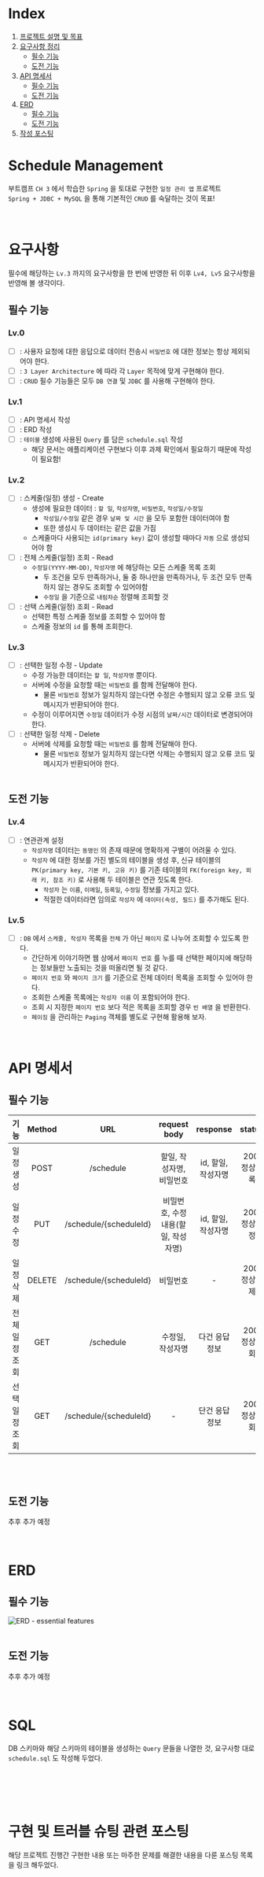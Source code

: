 # Index
1. [프로젝트 설명 및 목표](#schedule-management)
2. [요구사항 정리](#요구사항)
   - [필수 기능](#필수-기능)
   - [도전 기능](#도전-기능)
3. [API 명세서](#api-명세서)
   - [필수 기능](#필수-기능-1)
   - [도전 기능](#도전-기능-1)
4. [ERD](#erd)
   - [필수 기능](#필수-기능-2)
   - [도전 기능](#도전-기능-2)
5. [작성 포스팅](#구현-및-트러블-슈팅-관련-포스팅)

# Schedule Management
부트캠프 `CH 3` 에서 학습한 `Spring` 을 토대로 구현한 `일정 관리 앱` 프로젝트<br/>
`Spring + JDBC + MySQL` 을 통해 기본적인 `CRUD` 를 숙달하는 것이 목표!
<br/><br/><br/>

# 요구사항
필수에 해당하는 `Lv.3` 까지의 요구사항을 한 번에 반영한 뒤 이후 `Lv4, Lv5` 요구사항을 반영해 볼 생각이다.
## 필수 기능
### Lv.0
- [ ] : 사용자 요청에 대한 응답으로 데이터 전송시 `비밀번호` 에 대한 정보는 항상 제외되어야 한다.
- [ ] : `3 Layer Architecture` 에 따라 각 `Layer` 목적에 맞게 구현해야 한다.
- [ ] : `CRUD` 필수 기능들은 모두 `DB 연결` 및 `JDBC` 를 사용해 구현해야 한다.
### Lv.1
- [ ] : API 명세서 작성
- [ ] : ERD 작성
- [ ] : `테이블` 생성에 사용된 `Query` 를 담은 `schedule.sql` 작성
  - 해당 문서는 애플리케이션 구현보다 이후 과제 확인에서 필요하기 때문에 작성이 필요함!
### Lv.2
- [ ] : 스케줄(일정) 생성 - Create
  - 생성에 필요한 데이터 : `할 일`, `작성자명`, `비밀번호`, `작성일/수정일`
    - `작성일/수정일` 같은 경우 `날짜 및 시간` 을 모두 포함한 데이터여야 함
    - 또한 생성시 두 데이터는 같은 값을 가짐
  - 스케줄마다 사용되는 `id(primary key)` 값이 생성할 때마다 `자동` 으로 생성되어야 함
- [ ] : 전체 스케줄(일정) 조회 - Read
  - `수정일(YYYY-MM-DD)`, `작성자명` 에 해당하는 모든 스케줄 목록 조회
    - 두 조건을 모두 만족하거나, 둘 중 하나만을 만족하거나, 두 조건 모두 만족하지 않는 경우도 조회할 수 있어야함
    - `수정일` 을 기준으로 `내림차순` 정렬해 조회할 것
- [ ] : 선택 스케줄(일정) 조회 - Read
  - 선택한 특정 스케줄 정보를 조회할 수 있어야 함
  - 스케줄 정보의 `id` 를 통해 조회한다.
### Lv.3
- [ ] : 선택한 일정 수정 - Update
  - 수정 가능한 데이터는 `할 일`, `작성자명` 뿐이다.
  - 서버에 수정을 요청할 때는 `비밀번호` 를 함께 전달해야 한다.
    - 물론 `비밀번호` 정보가 일치하지 않는다면 수정은 수행되지 않고 오류 코드 및 메시지가 반환되어야 한다.
  - 수정이 이루어지면 `수정일` 데이터가 수정 시점의 `날짜/시간` 데이터로 변경되어야 한다.
- [ ] : 선택한 일정 삭제 - Delete
  - 서버에 삭제를 요청할 때는 `비밀번호` 를 함께 전달해야 한다.
    - 물론 `비밀번호` 정보가 일치하지 않는다면 삭제는 수행되지 않고 오류 코드 및 메시지가 반환되어야 한다.
<br/><br/>
## 도전 기능
### Lv.4
- [ ] : 연관관계 설정
  - `작성자명` 데이터는 `동명인` 의 존재 때문에 명확하게 구별이 어려울 수 있다.
  - `작성자` 에 대한 정보를 가진 별도의 테이블을 생성 후, 신규 테이블의 `PK(primary key, 기본 키, 고유 키)` 를 기존 테이블의 `FK(foreign key, 외래 키, 참조 키)` 로 사용해 두 테이블은 연관 짓도록 한다.
    - `작성자` 는 `이름`, `이메일`, `등록일`, `수정일` 정보를 가지고 있다.
    - 적절한 데이터라면 임의로 `작성자` 에 `데이터(속성, 필드)` 를 추가해도 된다.
### Lv.5
- [ ] : `DB` 에서 `스케줄, 작성자` 목록을 `전체` 가 아닌 `페이지` 로 나누어 조회할 수 있도록 한다.
  - 간단하게 이야기하면 웹 상에서 `페이지 번호` 를 누를 때 선택한 페이지에 해당하는 정보들만 노출되는 것을 떠올리면 될 것 같다.
  - `페이지 번호` 와 `페이지 크기` 를 기준으로 전체 데이터 목록을 조회할 수 있어야 한다.
  - 조회한 스케줄 목록에는 `작성자 이름` 이 포함되어야 한다.
  - 조회 시 지정한 `페이지 번호` 보다 적은 목록을 조회할 경우 `빈 배열` 을 반환한다.
  - `페이징` 을 관리하는 `Paging` 객체를 별도로 구현해 활용해 보자.
<br/><br/><br/>

# API 명세서
## 필수 기능
|    기능    | Method |          URL           |     request body      |   response   |  status   |
|:--------:|:------:|:----------------------:|:---------------------:|:------------:|:---------:|
|  일정 생성   |  POST  |       /schedule        |    할일, 작성자명, 비밀번호     | id, 할일, 작성자명 | 200: 정상등록 |
|  일정 수정   |  PUT   | /schedule/{scheduleId} | 비밀번호, 수정 내용(할일, 작성자명) | id, 할일, 작성자명 | 200: 정상수정 |
|  일정 삭제   | DELETE | /schedule/{scheduleId} |         비밀번호          |      -       | 200: 정상삭제 |
| 전체 일정 조회 |  GET   |       /schedule        |       수정일, 작성자명       |   다건 응답 정보   | 200: 정상조회 |
| 선택 일정 조회 |  GET   | /schedule/{scheduleId} |           -           |   단건 응답 정보   | 200: 정상조회 |
<br/><br/>

## 도전 기능
추후 추가 예정
<br/><br/><br/>

# ERD
## 필수 기능
![ERD - essential features](image/ERD%20-%20essential%20features.png)
<br/><br/>

## 도전 기능
추후 추가 예정
<br/><br/><br/>

# SQL
DB 스키마와 해당 스키마의 테이블을 생성하는 `Query` 문들을 나열한 것, 요구사항 대로 `schedule.sql` 도 작성해 두었다.
```mysql

```
<br/><br/><br/>

# 구현 및 트러블 슈팅 관련 포스팅
해당 프로젝트 진행간 구현한 내용 또는 마주한 문제를 해결한 내용을 다룬 포스팅 목록을 링크 해두었다.